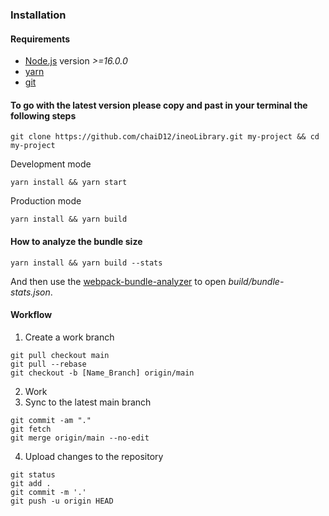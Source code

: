 ### Installation

#### Requirements
- [Node.js](https://nodejs.org/en/) version _>=16.0.0_
- [yarn](https://yarnpkg.com/)
- [git](https://git-scm.com/)

#### To go with the latest version please copy and past in your terminal the following steps

```
git clone https://github.com/chaiD12/ineoLibrary.git my-project && cd my-project
```

Development mode
```
yarn install && yarn start
```

Production mode
```
yarn install && yarn build
```

#### How to analyze the bundle size
```
yarn install && yarn build --stats
```

And then use the [webpack-bundle-analyzer](https://www.npmjs.com/package/webpack-bundle-analyzer) to open _build/bundle-stats.json_.

#### Workflow 

 1. Create a work branch

```
git pull checkout main
git pull --rebase
git checkout -b [Name_Branch] origin/main
``` 
 2. Work
 3. Sync to the latest main branch 
``` 
git commit -am "."
git fetch 
git merge origin/main --no-edit 
``` 
 4. Upload changes to the repository
``` 
git status 
git add . 
git commit -m '.'
git push -u origin HEAD
``` 
